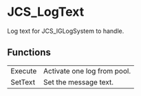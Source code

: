 # JCS_LogText

Log text for JCS_IGLogSystem to handle.


## Functions

<table>
  <tr>
    <td>Execute</td>
    <td>Activate one log from pool.</td>
  </tr>
  <tr>
    <td>SetText</td>
    <td>Set the message text.</td>
  </tr>
</table>
